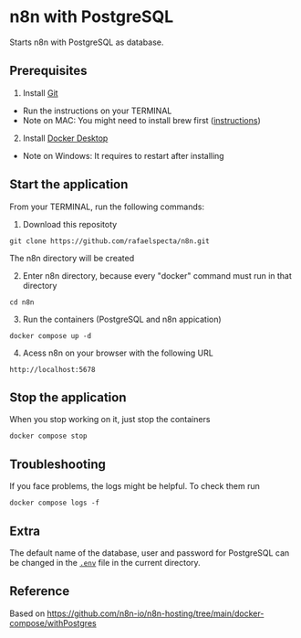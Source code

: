 # n8n with PostgreSQL

Starts n8n with PostgreSQL as database.

## Prerequisites

1) Install [Git](https://git-scm.com/downloads)
* Run the instructions on your TERMINAL
* Note on MAC: You might need to install brew first ([instructions](https://brew.sh/))

2) Install [Docker Desktop](https://www.docker.com/)
* Note on Windows: It requires to restart after installing

## Start the application

From your TERMINAL, run the following commands:

1) Download this repositoty
```
git clone https://github.com/rafaelspecta/n8n.git
```
The n8n directory will be created 

2) Enter n8n directory, because every "docker" command must run in that directory
```
cd n8n
```

3) Run the containers (PostgreSQL and n8n appication)
```
docker compose up -d
```

4) Acess n8n on your browser with the following URL
```
http://localhost:5678
```

## Stop the application

When you stop working on it, just stop the containers
```
docker compose stop
```

## Troubleshooting

If you face problems, the logs might be helpful. To check them run
```
docker compose logs -f
```

## Extra

The default name of the database, user and password for PostgreSQL can be changed in the [`.env`](.env) file in the current directory.

## Reference

Based on https://github.com/n8n-io/n8n-hosting/tree/main/docker-compose/withPostgres
